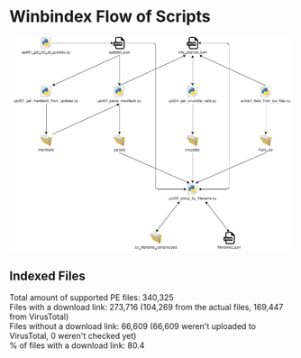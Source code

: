 # Winbindex Flow of Scripts

![winbindex-scripts-flow.png](winbindex-scripts-flow.png)

## Indexed Files

<!--FileStats-->
Total amount of supported PE files: 340,325  
Files with a download link: 273,716 (104,269 from the actual files, 169,447 from VirusTotal)  
Files without a download link: 66,609 (66,609 weren't uploaded to VirusTotal, 0 weren't checked yet)  
% of files with a download link: 80.4  
<!--/FileStats-->
